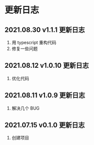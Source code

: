 # 更新日志

## 2021.08.30 v1.1.1 更新日志

1. 用 typescript 重构代码
2. 修复一些问题

## 2021.08.12 v1.0.10 更新日志

1. 优化代码

## 2021.08.11 v1.0.9 更新日志

1. 解决几个 BUG

## 2021.07.15 v0.1.0 更新日志

1. 创建项目
